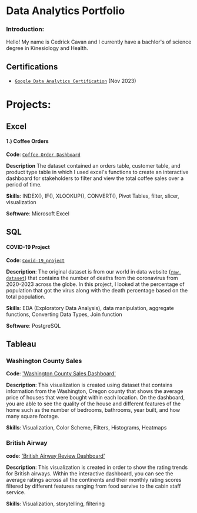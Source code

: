 # Data Analytics Portfolio

### Introduction:
Hello! My name is Cedrick Cavan and I currently have a bachlor's of science degree in Kinesiology and Health.


## Certifications

- [`Google Data Analytics Certification`](https://coursera.org/share/04c0e197baf06215a78a8bec27cf07d3) (Nov 2023)


# Projects:


## Excel 

#### 1.) Coffee Orders
**Code**: [`Coffee Order Dashboard`](https://github.com/CavCed/DataAnalyticsPortfolio/blob/main/Excel%20Coffee%20Order%20Dashboard.xlsx)

**Description** The dataset contained an orders table, customer table, and product type table in which I used excel's functions to create an interactive dashboard for stakeholders to filter and view the total coffee sales over a period of time.

**Skills**: INDEX(), IF(), XLOOKUP(), CONVERT(), Pivot Tables, filter, slicer, visualization

**Software**: Microsoft Excel


## SQL

#### COVID-19 Project

**Code**: [`Covid-19_project`](https://github.com/CavCed/DataAnalyticsPortfolio/blob/main/Covid%20Project%20Query.sql)

**Description**: The original dataset is from our world in data website ([`raw dataset`](https://ourworldindata.org/covid-deaths#what-is-the-daily-number-of-confirmed-deaths)) that contains the number of deaths from the coronavirus from 2020-2023 across the globe. In this project, I looked at the percentage of population that got the virus along with the death percentage based on the total population.

**Skills**: EDA (Exploratory Data Analysis), data manipulation, aggregate functions, Converting Data Types, Join function

**Software**: PostgreSQL


## Tableau

### Washington County Sales

**Code**: ['Washington County Sales Dashboard'](https://public.tableau.com/shared/2CMX6Y7ZM?:display_count=n&:origin=viz_share_link)

**Description**: This visualization is created using dataset that contains information from the Washington, Oregon county that shows the average price of houses that were bought within each location. On the dashboard, you are able to see the quality of the house and different features of the home such as the number of bedrooms, bathrooms, year built, and how many square footage.

**Skills**: Visualization, Color Scheme, Filters, Histograms, Heatmaps

### British Airway

**code**: ['British Airway Review Dashboard'](https://public.tableau.com/views/BritishAirwayReviews_17073542347010/Dashboard1?:language=en-US&:sid=&:display_count=n&:origin=viz_share_link)

**Description**: This visualization is created in order to show the rating trends for British airways. Within the interactive dashboard, you can see the average ratings across all the continents and their monthly rating scores filtered by different features ranging from food servive to the cabin staff service.

**Skills**: Visualization, storytelling, filtering 
